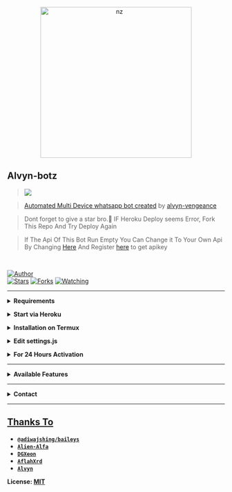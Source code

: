 <p align="center">
<img src="https://telegra.ph/file/f81a426384a1e9d3bffbf.jpg" alt="nz" width="350"/>
</p>

## Alvyn-botz

> <a href="https://youtu.be/W-QCp2fWRTo"><img src="https://img.shields.io/badge/Tutorial-Video-ff0000?style=for-the-badge&logo=youtube&logoColor=ff000000&link=https://www.youtube.com/c/BOTINDO" /><br>

> [Automated Multi Device whatsapp bot created](https://github.com/alvyn-vengeance/Alvyn-botz-Md) by [alvyn-vengeance](github.com/alvyn-vengeance)

> Dont forget to give a star bro.🥲 IF Heroku Deploy seems Error, Fork This Repo And Try Deploy Again

> If The Api Of This Bot Run Empty You Can Change it To Your Own Api By Changing [Here](https://github.com/alvyn-vengeance/Alvyn-botz-Md/blob/master/settings.js#L18) And Register [here](https://zenzapis.xyz/) to get apikey


</br>

<a href="https://github.com/alvyn-vengeance"><img title="Author" src="https://img.shields.io/badge/Author-ALVYN-blue.svg?color=54aeff&style=for-the-badge&logo=github" /></a>  
<a href="https://github.com/alvyn-vengeance/Alvyn-botz-Md"><img title="Stars" src="https://img.shields.io/github/stars/alvyn-vengeance/Alvyn-botz-Md?color=54aeff&style=flat-square" /></a>
<a href="https://github.com/alvyn-vengeance/Alvyn-botz-Md/network/members"><img title="Forks" src="https://img.shields.io/github/forks/alvyn-vengeance/Alvyn-botz-Md?color=54aeff&style=flat-square" /></a>
<a href="https://github.com/alvyn-vengeance/Alvyn-botz-Md/watchers"><img title="Watching" src="https://img.shields.io/github/watchers/alvyn-vengeance/Alvyn-botz-Md?label=watchers&color=54aeff&style=flat-square" /></a> <br>

---

<!-- Requirements -->
<b><details><summary>Requirements</summary></b>
* Some Text Editor
* [Node JS](https://nodejs.org/en/)
* [Git](https://git-scm.com/downloads)
* [FFMPEG](https://ffmpeg.org/download.html)
  
```bash
Add FFmpeg to PATH environment variable
```
</details>


<!-- Start via Heroku -->
<b><details><summary>Start via Heroku</summary></b>

* Scan QR In Your Whatsapp From [Here](https://replit.com/@nexusNw/M-D-SCANNER-V2?v=1?outputonly=1&lite=1#index.js)
* Fork This Repo By Clicking [Here](https://github.com/alvyn-vengeance/Alvyn-botz-Md/fork)
* then Deploy The Bot From [Here](https://heroku.com/deploy)
* Wait 5-10 Min To Deploy 
* After Deploying On The Worker And Check The Logs

</details>



<!-- Installation via Termux -->
<b><details><summary>Installation on Termux</summary></b>
```bash
> apt update
> apt upgrade
> pkg update && pkg upgrade
> pkg install bash
> pkg install libwebp
> pkg install git -y
> pkg install nodejs -y 
> pkg install ffmpeg -y 
> pkg install wget
> pkg install imagemagick -y
> git clone https://github.com/alvyn-vengeance/Alvyn-botz-Md
> cd Alvyn-botz-Md
> npm install
```
</details>

<!-- Edit -->
<b><details><summary>Edit settings.js</summary></b>
```bash
global.APIKeys = {
	'https://zenzapis.xyz': 'YOURAPIKEY',
}
  
global.owner = ["9181XXXXXX"]
global.ownername = ["YourName"]
```
</details>


<!-- 24hrs-->
<b><details><summary>For 24 Hours Activation</summary></b>

```bash
npm i -g pm2 && pm2 start index.js && pm2 save && pm2 logs
```

</details>

----


<b><details><summary>Available Features</summary><br>
	
| Features |  Availability |
| :------: |  :----------: |
|   Convert     |       ✅     |
|   Database     |       ✅     |
|   Owner     |       ✅    |
|   Islami     |       ✅     |
|   Downloader     |       ✅     |
|   Webzone     |       ✅[      |
|   Searching     |       ✅      |
|   Textpro     |       ✅      |
|   Ephoto     |       ✅     |
|   Anime Web     |       ✅      |
|   Stalker     |       ✅      |
|   Random Text     |       ✅     |
|   Random Image     |       ✅     |
|   Nekos Life     |       ✅      |
|   More Nsfw     |       ✅      |
|   Creator     |       ✅      |

</details>


----

<!-- Contact Owner -->
<b><details><summary>Contact</summary></b>

## ```Connect With Me```
<p align="center">
<a href="https://wa.me/62859193578139"><img src="https://img.shields.io/badge/Contact Alvyn-25D366?style=for-the-badge&logo=whatsapp&logoColor=white" />
<a href="https://linktr.ee/vynutzxx22"><img src="https://img.shields.io/badge/My Website-ff0000?style=for-the-badge&logo=youtube&logoColor=ff000000&link=https://www.youtube.com/c/BOTINDO" /><br>
</p>

</details>


</details><hr>

## Thanks To
* [`@adiwajshing/baileys`](https://github.com/adiwajshing/baileys)
* [`Alien-Alfa`](https://github.com/Alien-Alfa)
* [`DGXeon`](https://github.com/DGXeon)
* [`AflahXrd`](https://github.com/nexusNw)
* [`Alvyn`](https://github.com/alvyn-vengeance)


License: [MIT](https://github.com/Gojo-Satoru/LICENSE)
